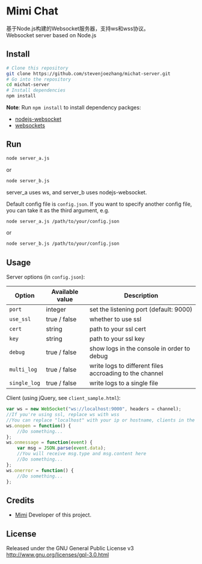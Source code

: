 # Mimi Chat

基于Node.js构建的Websocket服务器，支持ws和wss协议。  
Websocket server based on Node.js

## Install
```bash
# Clone this repository
git clone https://github.com/stevenjoezhang/michat-server.git
# Go into the repository
cd michat-server
# Install dependencies
npm install
```
**Note**: Run `npm install` to install dependency packges:
- [nodejs-websocket](https://github.com/sitegui/nodejs-websocket)
- [websockets](https://github.com/websockets/ws/blob/master/doc/ws.md)

## Run
```bash
node server_a.js
```
or 
```bash
node server_b.js
```
server_a uses ws, and server_b uses nodejs-websocket.

Default config file is `config.json`. If you want to specify another config file, you can take it as the third argument, e.g.
```bash
node server_a.js /path/to/your/config.json
```
or 
```bash
node server_b.js /path/to/your/config.json
```

## Usage
Server options (in `config.json`):

| Option       | Available value | Description                                             |
|--------------|-----------------|---------------------------------------------------------|
| `port`       | integer         | set the listening port (default: 9000)                  |
| `use_ssl `   | true / false    | whether to use ssl                                      |
| `cert`       | string          | path to your ssl cert                                   |
| `key`        | string          | path to your ssl key                                    |
| `debug`      | true / false    | show logs in the console in order to debug              |
| `multi_log`  | true / false    | write logs to different files accroading to the channel |
| `single_log` | true / false    | write logs to a single file                             |

Client (using jQuery, see `client_sample.html`):
```javascript
var ws = new WebSocket("ws://localhost:9000", headers = channel);
//If you're using ssl, replace ws with wss
//You can replace "localhost" with your ip or hostname, clients in the same channel can send messages to each other
ws.onopen = function() {
	//Do something...
};
ws.onmessage = function(event) {
	var msg = JSON.parse(event.data);
	//You will receive msg.type and msg.content here
	//Do something...
};
ws.onerror = function() {
	//Do something...
};
```

## Credits
* [Mimi](https://zhangshuqiao.org) Developer of this project.

## License
Released under the GNU General Public License v3  
http://www.gnu.org/licenses/gpl-3.0.html
